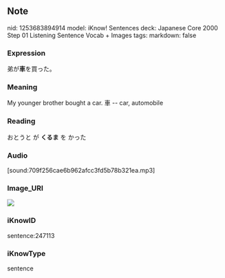 ## Note
nid: 1253683894914
model: iKnow! Sentences
deck: Japanese Core 2000 Step 01 Listening Sentence Vocab + Images
tags: 
markdown: false

### Expression
<!DOCTYPE html>
<title></title>
弟が<b>車</b>を買った。



### Meaning
My younger brother bought a car.
車 -- car, automobile

### Reading
<!DOCTYPE html>
<title></title>
おとうと が <b>くるま</b> を かった



### Audio
[sound:709f256cae6b962afcc3fd5b78b321ea.mp3]

### Image_URI
<!DOCTYPE html>
<title></title>
<img src="e583beb441bb6e35f353201f6d1c2f6a.jpg">



### iKnowID
sentence:247113

### iKnowType
sentence
